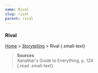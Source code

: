 ```yaml
---
name: Rival
slug: rival
parent: rival
---
```

### Rival
[Home](dm-operations-center) > [Storytelling](storytelling) > Rival {.small-text}


> **Sources** <br/>
> Xanathar's Guide to Everything, p. 124<br/>
{.read .small-text}